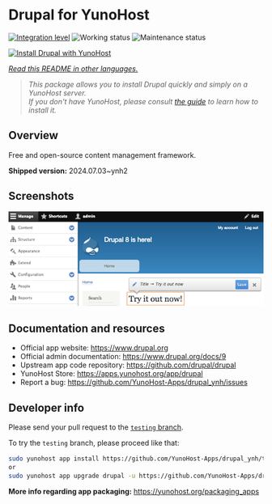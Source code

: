 <!--
N.B.: This README was automatically generated by <https://github.com/YunoHost/apps/tree/master/tools/readme_generator>
It shall NOT be edited by hand.
-->

# Drupal for YunoHost

[![Integration level](https://apps.yunohost.org/badge/integration/drupal)](https://ci-apps.yunohost.org/ci/apps/drupal/)
![Working status](https://apps.yunohost.org/badge/state/drupal)
![Maintenance status](https://apps.yunohost.org/badge/maintained/drupal)

[![Install Drupal with YunoHost](https://install-app.yunohost.org/install-with-yunohost.svg)](https://install-app.yunohost.org/?app=drupal)

*[Read this README in other languages.](./ALL_README.md)*

> *This package allows you to install Drupal quickly and simply on a YunoHost server.*  
> *If you don't have YunoHost, please consult [the guide](https://yunohost.org/install) to learn how to install it.*

## Overview

Free and open-source content management framework.

**Shipped version:** 2024.07.03~ynh2

## Screenshots

![Screenshot of Drupal](./doc/screenshots/screenshot.png)

## Documentation and resources

- Official app website: <https://www.drupal.org>
- Official admin documentation: <https://www.drupal.org/docs/9>
- Upstream app code repository: <https://github.com/drupal/drupal>
- YunoHost Store: <https://apps.yunohost.org/app/drupal>
- Report a bug: <https://github.com/YunoHost-Apps/drupal_ynh/issues>

## Developer info

Please send your pull request to the [`testing` branch](https://github.com/YunoHost-Apps/drupal_ynh/tree/testing).

To try the `testing` branch, please proceed like that:

```bash
sudo yunohost app install https://github.com/YunoHost-Apps/drupal_ynh/tree/testing --debug
or
sudo yunohost app upgrade drupal -u https://github.com/YunoHost-Apps/drupal_ynh/tree/testing --debug
```

**More info regarding app packaging:** <https://yunohost.org/packaging_apps>
